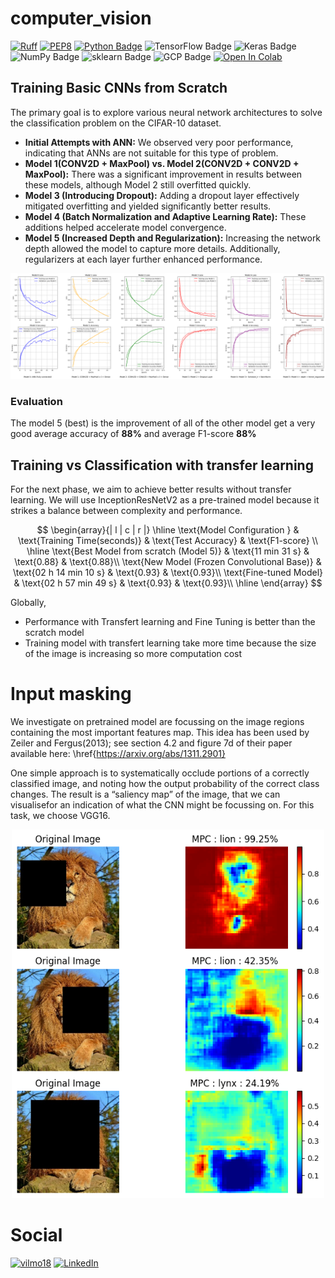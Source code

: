 # computer_vision

[![Ruff](https://img.shields.io/endpoint?url=https://raw.githubusercontent.com/astral-sh/ruff/main/assets/badge/v2.json)](https://github.com/astral-sh/ruff)
[![PEP8](https://img.shields.io/badge/code%20style-pep8-orange.svg)](https://www.python.org/dev/peps/pep-0008/)
[![Python Badge](https://img.shields.io/badge/-Python-blue?style=flat&logo=Python&logoColor=white)](https://www.python.org)
![TensorFlow Badge](https://img.shields.io/badge/-TensorFlow-blue?style=flat&logo=TensorFlow&logoColor=white)
![Keras Badge](https://img.shields.io/badge/-Keras-blue?style=flat&logo=Keras&logoColor=white)
![NumPy Badge](https://img.shields.io/badge/-NumPy-blue?style=flat&logo=NumPy&logoColor=white)
![sklearn Badge](https://img.shields.io/badge/-sklearn-blue?style=flat&logo=scikitlearn&logoColor=white)
![GCP Badge](https://img.shields.io/badge/-GCP-blue?style=flat&logo=googlecloud&logoColor=white)
[![Open In Colab](https://colab.research.google.com/assets/colab-badge.svg)](https://colab.research.google.com/drive/1iMdmxQdvM0hzFv-JPlq6xwjvTENsrvKi?usp=sharing)


## Training Basic CNNs from Scratch

The primary goal is to explore various neural network architectures to solve the classification problem on the CIFAR-10 dataset.

- **Initial Attempts with ANN:** We observed very poor performance, indicating that ANNs are not suitable for this type of problem.
- **Model 1(CONV2D + MaxPool) vs. Model 2(CONV2D + CONV2D + MaxPool):** There was a significant improvement in results between these models, although Model 2 still overfitted quickly.
- **Model 3 (Introducing Dropout):** Adding a dropout layer effectively mitigated overfitting and yielded significantly better results.
- **Model 4 (Batch Normalization and Adaptive Learning Rate):** These additions helped accelerate model convergence.
- **Model 5 (Increased Depth and Regularization):** Increasing the network depth allowed the model to capture more details. Additionally, regularizers at each layer further enhanced performance.

<p align="center">
  <img src="images/summary_investigation_cnn.png" alt="train" width="800"/>
</p>

### Evaluation 
The model 5 (best) is the improvement of all of the other model get  a very good average accuracy of **88%** and average F1-score **88%**

## Training  vs Classification with transfer learning

For the next phase, we aim to achieve better results without transfer learning. We will use InceptionResNetV2 as a pre-trained model because it strikes a balance between complexity and performance. 

$$
\begin{array}{| l | c | r |}
  \hline
  \text{Model Configuration } & \text{Training Time(seconds)} & \text{Test Accuracy} & \text{F1-score} \\
  \hline
  \text{Best Model from scratch (Model 5)} & \text{11 min 31 s} & \text{0.88} & \text{0.88}\\
  \text{New Model (Frozen Convolutional Base)} & \text{02 h 14 min 10 s} & \text{0.93} & \text{0.93}\\
  \text{Fine-tuned Model} & \text{02 h 57 min 49 s} & \text{0.93} & \text{0.93}\\
  \hline
\end{array}
$$

Globally,
- Performance with Transfert learning and Fine Tuning is better than the scratch model
- Training model with transfert learning take more time because the size of the image is increasing so more computation cost

# Input masking

We investigate on  pretrained model are focussing on the image regions containing the most important features map.
This idea has been used by Zeiler and Fergus(2013); see section 4.2 and figure 7d of their paper available here: \href{https://arxiv.org/abs/1311.2901}

One simple approach is to systematically occlude portions of a correctly classified image, and noting how the output probability of the correct class changes. The result is a “saliency map” of the image, that we can visualisefor an indication of what the CNN might be focussing on.
For this task, we choose VGG16.

<p align="center">
  <img src="images/saliency_map.png" alt="train" width="500"/>
</p>

# Social

[![vilmo18](https://img.shields.io/badge/GitHub-100000?style=for-the-badge&logo=github&logoColor=white)](https://github.com/Vilmo18)
[![LinkedIn](https://img.shields.io/badge/LinkedIn-0077B5?style=for-the-badge&logo=linkedin&logoColor=white)](www.linkedin.com/in/yvan-carré-8230442b1/)

